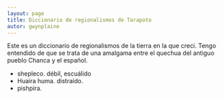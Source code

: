 ```yaml
---
layout: page
title: Diccionario de regionalismos de Tarapoto
autor: gwynplaine
---
```


Este es un diccionario de regionalismos de la tierra en la que crecí. Tengo entendido de que se trata de una amalgama entre el quechua del antiguo pueblo Chanca y el español.

+ shepleco. débil, escuálido
+ Huaira huma. distraído.
+ pishpira. 
